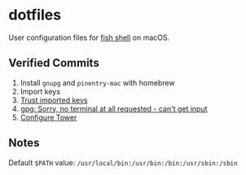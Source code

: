 # dotfiles

User configuration files for [fish shell][fish] on macOS.

[fish]: https://fishshell.com

## Verified Commits

1. Install `gnupg` and `pinentry-mac` with homebrew
2. Import keys
  1. [Trust imported keys][trust-keys]
  2. [gpg: Sorry, no terminal at all requested - can't get input][gpg-conf]
3. [Configure Tower][tower-gpg-key]

[trust-keys]: https://unix.stackexchange.com/a/407070
[gpg-conf]: https://stackoverflow.com/a/51174117
[tower-gpg-key]: https://www.git-tower.com/help/guides/integration/gpg/mac









## Notes

Default `$PATH` value: `/usr/local/bin:/usr/bin:/bin:/usr/sbin:/sbin`